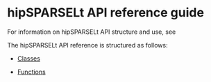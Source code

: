 # hipSPARSELt API reference guide

For information on hipSPARSELt API structure and use, see
<!-- [About hipSPARSELt API](../conceptual/api-about.md). -->

The hipSPARSELt API reference is structured as follows:

* [Classes](annotated_classes.html)

* [Functions](functions.html)
